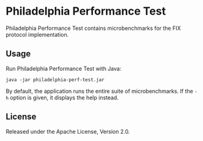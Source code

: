 # Philadelphia Performance Test

Philadelphia Performance Test contains microbenchmarks for the FIX protocol
implementation.

## Usage

Run Philadelphia Performance Test with Java:

    java -jar philadelphia-perf-test.jar

By default, the application runs the entire suite of microbenchmarks. If the
`-h` option is given, it displays the help instead.

## License

Released under the Apache License, Version 2.0.
